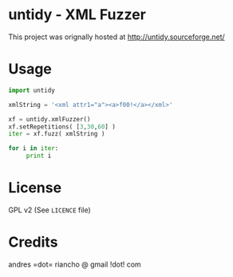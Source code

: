 # untidy - XML Fuzzer

This project was orignally hosted at http://untidy.sourceforge.net/

# Usage

```py
import untidy

xmlString = '<xml attr1="a"><a>f00!</a></xml>'

xf = untidy.xmlFuzzer()
xf.setRepetitions( [3,30,60] )
iter = xf.fuzz( xmlString )

for i in iter:
     print i
```

# License

GPL v2 (See `LICENCE` file)

# Credits

andres =dot= riancho @ gmail !dot! com
